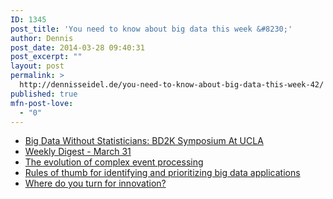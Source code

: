 ```yaml
---
ID: 1345
post_title: 'You need to know about big data this week &#8230;'
author: Dennis
post_date: 2014-03-28 09:40:31
post_excerpt: ""
layout: post
permalink: >
  http://dennisseidel.de/you-need-to-know-about-big-data-this-week-42/
published: true
mfn-post-love:
  - "0"
---
```

<ul class="scrd_digest">
<li><a href="http://www.datasciencecentral.com/xn/detail/6448529:BlogPost:156027" rel="external">Big Data Without Statisticians: BD2K Symposium At UCLA</a>
</li>
<li><a href="http://www.datasciencecentral.com/xn/detail/6448529:BlogPost:156023" rel="external">Weekly Digest - March 31</a>
</li>
<li><a href="http://feedproxy.google.com/~r/ibm-big-data-hub/~3/e4BtwujFGP4/evolution-complex-event-processing" rel="external">The evolution of complex event processing</a>
</li>
<li><a href="http://feedproxy.google.com/~r/ibm-big-data-hub/~3/ZeAsoVRr968/rules-thumb-identifying-and-prioritizing-big-data-applications" rel="external">Rules of thumb for identifying and prioritizing big data applications</a>
</li>
<li><a href="http://feedproxy.google.com/~r/ibm-big-data-hub/~3/ePEe1TEqeak/where-do-you-turn-innovation" rel="external">Where do you turn for innovation?</a>
</li>
</ul>